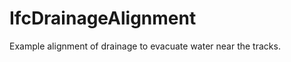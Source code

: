 IfcDrainageAlignment
====================
Example alignment of drainage to evacuate water near the tracks.



